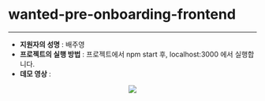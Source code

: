 # wanted-pre-onboarding-frontend

---
* **지원자의 성명** : 배주영
* **프로젝트의 실행 방법** : 프로젝트에서 npm start 후, localhost:3000 에서 실행합니다.
* **데모 영상** :
<p align="center">
  <img src="https://github.com/Baeju0/wanted-pre-onboarding-frontend/issues/1#issue-1852579975](https://user-images.githubusercontent.com/83051136/260916499-87ffc764-4195-457e-9709-3721b089dd68.gif)https://user-images.githubusercontent.com/83051136/260916499-87ffc764-4195-457e-9709-3721b089dd68.gif">
</p>
